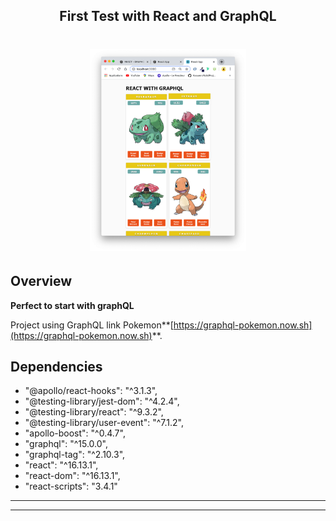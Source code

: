 
<h2 align="center">
	First Test with React and GraphQL
</h2>

<h1 align="center">
<img
		width="250"
		alt="pokemon"
		src="https://github.com/Regisnut/PokemonGraphQL/blob/master/src/preview/pokemon.png">
</h1>

## Overview

**Perfect to start with graphQL**

Project using GraphQL link Pokemon**[https://graphql-pokemon.now.sh](https://graphql-pokemon.now.sh)**.



## Dependencies

- "@apollo/react-hooks": "^3.1.3",
- "@testing-library/jest-dom": "^4.2.4",
- "@testing-library/react": "^9.3.2",
- "@testing-library/user-event": "^7.1.2",
- "apollo-boost": "^0.4.7",
- "graphql": "^15.0.0",
- "graphql-tag": "^2.10.3",
- "react": "^16.13.1",
- "react-dom": "^16.13.1",
- "react-scripts": "3.4.1"

---

---